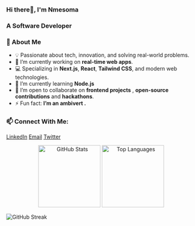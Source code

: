 <h3 >Hi there👋, I'm Nmesoma</h1>
<h3 >A Software Developer </h3>

### 🌟 About Me

- 💡 Passionate about tech, innovation, and solving real-world problems. 
- 🔭 I’m currently working on  **real-time web apps**.
- 💻 Specializing in **Next.js**, **React**, **Tailwind CSS**, and modern web technologies. 
- 🌱 I’m currently learning **Node.js**
- 👯 I’m open to collaborate on **frontend projects** , **open-source contributions** and **hackathons**.  
- ⚡ Fun fact: **I’m an ambivert .**

### 📫 Connect With Me:
<p align="left">
<a href="https://www.linkedin.com/in/nmesoma-nnopu-39836529a">LinkedIn</a>
<a href="nnopujane@gmail.com">Email</a>
<a href="https://x.com/NmesomaNnopu?t=G5ZmooDkX8xYMxnPnGYPSQ&s=09">Twitter</a>
</p>

<p >
 <p align="center">
  <img src="https://github-readme-stats.vercel.app/api?username=nmesomajane&show_icons=true&theme=transparent" alt="GitHub Stats" height="165"/>
  <img src="https://github-readme-stats.vercel.app/api/top-langs/?username=nmesomajane&layout=compact&theme=transparent" alt="Top Languages" height="165"/>
</p>

</p>

![GitHub Streak](https://streak-stats.demolab.com/?user=nmesomajane&theme=transparent)



